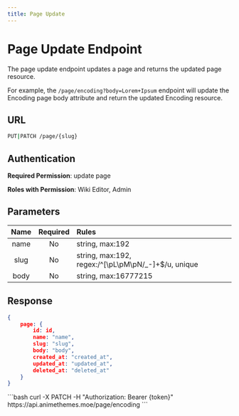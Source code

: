 ```yaml
---
title: Page Update
---
```


<Block>

# Page Update Endpoint

The page update endpoint updates a page and returns the updated page resource.

For example, the `/page/encoding?body=Lorem+Ipsum` endpoint will update the Encoding page body attribute and return the updated Encoding resource.

## URL

```sh
PUT|PATCH /page/{slug}
```

## Authentication

**Required Permission**: update page

**Roles with Permission**: Wiki Editor, Admin

## Parameters

| Name     | Required | Rules                                                |
| :------: | :------: | :--------------------------------------------------- |
| name     | No       | string, max:192                                      |
| slug     | No       | string, max:192, regex:/^[\pL\pM\pN\/_-]+$/u, unique |
| body     | No       | string, max:16777215                                 |

## Response

```json
{
    page: {
        id: id,
        name: "name",
        slug: "slug",
        body: "body",
        created_at: "created_at",
        updated_at: "updated_at",
        deleted_at: "deleted_at"
    }
}
```

<Example>

<CURL>
```bash
curl -X PATCH -H "Authorization: Bearer {token}" https://api.animethemes.moe/page/encoding
```
</CURL>

</Example>

</Block>
